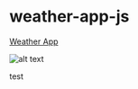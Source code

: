 # weather-app-js

[Weather App](https://javascript-training-ro.github.io/weather-app-js/)

![alt text](https://cdn.dribbble.com/users/953678/screenshots/10460680/media/f961a9f72101fd304668d2b18d70e5f9.png)

test